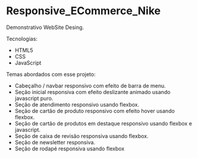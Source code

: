 # Responsive_ECommerce_Nike
 Demonstrativo WebSite Desing.
 
 Tecnologias:
 - HTML5
 - CSS
 - JavaScript

 Temas abordados com esse projeto:
 - Cabeçalho / navbar responsivo com efeito de barra de menu.
 - Seção inicial responsiva com efeito deslizante animado usando javascript puro.
 - Seção de atendimento responsivo usando flexbox.
 - Seção de cartão de produto responsivo com efeito hover usando flexbox.
 - Seção de cartão de produtos em destaque responsivo usando flexbox e javascript.
 - Seção de caixa de revisão responsiva usando flexbox.
 - Seção de newsletter responsiva.
 - Seção de rodapé responsiva usando flexbox
